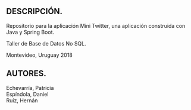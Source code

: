 <h2>DESCRIPCIÓN.</h2>

Repositorio para la aplicación Mini Twitter, una aplicación construida con Java y Spring Boot.

Taller de Base de Datos No SQL.

Montevideo, Uruguay 2018 <br/>

<h2>AUTORES.</h2>

Echevarría, Patricia <br/>
Espíndola, Daniel <br/>
Ruíz, Hernán <br/>
